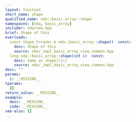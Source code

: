 ```yaml
---
layout: function
short_name: shape
qualified_name: nda::basic_array::shape
namespaces: [nda, basic_array]
includer: nda/nda.hpp
brief: Shape of this
overloads:
  const shape_t<rank> & nda::basic_array::shape()  const:
    desc: Shape of this
    source: nda/_impl_basic_array_view_common.hpp
  long nda::basic_array::shape(int i)  const:
    desc: Same as shape()[i]
    source: nda/_impl_basic_array_view_common.hpp
desc: ""
params:
  i: __MISSING__
tparams:
  {}
return_value: __MISSING__
example:
  desc: __MISSING__
  code: __MISSING__
see-also: []
...
```


